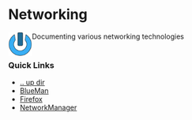 Networking
====================================================================================================
<img align="left" width="48" height="48" src="../../art/logo_256x256.png">
Documenting various networking technologies
<br><br>

### Quick Links
* [.. up dir](..)
* [BlueMan](BluMan.md)
* [Firefox](Firefox.md)
* [NetworkManager](NetworkManager.md)
